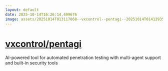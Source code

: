 ```yaml
---
layout: default
date: 2025-10-14T16:26:14.499676
image: assets/20251014T013117068--vxcontrol--pentagi--20251014T014129351--cropped.png
---
```


# [vxcontrol/pentagi](https://github.com/vxcontrol/pentagi)

AI-powered tool for automated penetration testing with multi-agent support and built-in security tools
